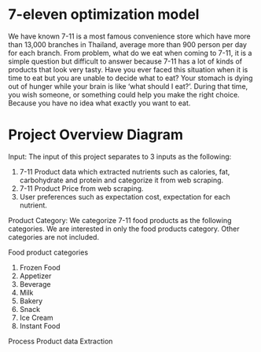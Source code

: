 # 7-eleven optimization model
We have known 7-11 is a most famous convenience store which have more than 13,000 branches in Thailand, average more than 900 person per day for each branch. From problem, what do we eat when coming to 7-11, it is a simple question but difficult to answer because 7-11 has a lot of kinds of products that look very tasty. Have you ever faced this situation when it is time to eat but you are unable to decide what to eat? Your stomach is dying out of hunger while your brain is like ‘what should I eat?’. During that time, you wish someone, or something could help you make the right choice. Because you have no idea what exactly you want to eat.  

# Project Overview Diagram 
Input:
The input of this project separates to 3 inputs as the following: 
1. 7-11 Product data which extracted nutrients such as calories, fat, carbohydrate and protein and categorize it from web scraping.  
2. 7-11 Product Price from web scraping. 
3. User preferences such as expectation cost, expectation for each nutrient. 

Product Category: 
We categorize 7-11 food products as the following categories. We are interested in only the food products category. Other categories are not included. 

Food product categories
1.	Frozen Food
2.	Appetizer
3.	Beverage
4.	Milk
5.	Bakery
6.	Snack
7.	Ice Cream
8.	Instant Food

Process
Product data Extraction
